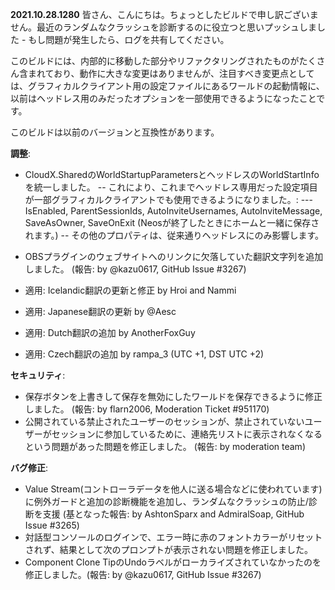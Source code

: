 **2021.10.28.1280**
皆さん、こんにちは。ちょっとしたビルドで申し訳ございません。最近のランダムなクラッシュを診断するのに役立つと思いプッシュしました - もし問題が発生したら、ログを共有してください。

このビルドには、内部的に移動した部分やリファクタリングされたものがたくさん含まれており、動作に大きな変更はありませんが、注目すべき変更点としては、グラフィカルクライアント用の設定ファイルにあるワールドの起動情報に、以前はヘッドレス用のみだったオプションを一部使用できるようになったことです。

このビルドは以前のバージョンと互換性があります。

**調整**:
- CloudX.SharedのWorldStartupParametersとヘッドレスのWorldStartInfoを統一しました。
-- これにより、これまでヘッドレス専用だった設定項目が一部グラフィカルクライアントでも使用できるようになりました。:
--- IsEnabled, ParentSessionIds, AutoInviteUsernames, AutoInviteMessage, SaveAsOwner, SaveOnExit (Neosが終了したときにホームと一緒に保存されます。)
-- その他のプロパティは、従来通りヘッドレスにのみ影響します。
- OBSプラグインのウェブサイトへのリンクに欠落していた翻訳文字列を追加しました。 (報告: by @kazu0617, GitHub Issue #3267)

- 適用: Icelandic翻訳の更新と修正 by Hroi and Nammi
- 適用: Japanese翻訳の更新 by @Aesc
- 適用: Dutch翻訳の追加 by AnotherFoxGuy
- 適用: Czech翻訳の追加 by rampa_3 (UTC +1, DST UTC +2) 

**セキュリティ**:
- 保存ボタンを上書きして保存を無効にしたワールドを保存できるように修正しました。 (報告: by flarn2006, Moderation Ticket #951170)
- 公開されている禁止されたユーザーのセッションが、禁止されていないユーザーがセッションに参加しているために、連絡先リストに表示されなくなるという問題があった問題を修正しました。 (報告: by moderation team)

**バグ修正**:
- Value Stream(コントローラデータを他人に送る場合などに使われています)に例外ガードと追加の診断機能を追加し、ランダムなクラッシュの防止/診断を支援 (基となった報告: by AshtonSparx and AdmiralSoap, GitHub Issue #3265)
- 対話型コンソールのログインで、エラー時に赤のフォントカラーがリセットされず、結果として次のプロンプトが表示されない問題を修正しました。
- Component Clone TipのUndoラベルがローカライズされていなかったのを修正しました。(報告: by @kazu0617, GitHub Issue #3267)